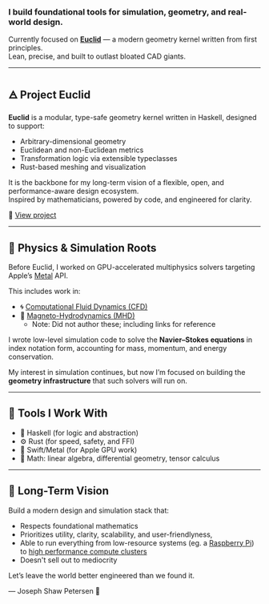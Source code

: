 ### I build foundational tools for simulation, geometry, and real-world design.

Currently focused on **[Euclid](https://github.com/mksupreme92/euclid)** — a modern geometry kernel written from first principles.  
Lean, precise, and built to outlast bloated CAD giants.

---

## 🜁 Project Euclid

**Euclid** is a modular, type-safe geometry kernel written in Haskell, designed to support:
- Arbitrary-dimensional geometry
- Euclidean and non-Euclidean metrics
- Transformation logic via extensible typeclasses
- Rust-based meshing and visualization

It is the backbone for my long-term vision of a flexible, open, and performance-aware design ecosystem.  
Inspired by mathematicians, powered by code, and engineered for clarity.

📘 [View project](https://github.com/mksupreme92/euclid)

---

## 🧠 Physics & Simulation Roots

Before Euclid, I worked on GPU-accelerated multiphysics solvers targeting Apple’s [Metal](https://developer.apple.com/metal/) API.

This includes work in:

- 🌀 [Computational Fluid Dynamics (CFD)](https://www.grc.nasa.gov/www/k-12/airplane/nseqs.html)  
- 🔮 [Magneto-Hydrodynamics (MHD)](https://www.sciencedirect.com/topics/materials-science/magnetohydrodynamics)
  - Note: Did not author these; including links for reference   

I wrote low-level simulation code to solve the **Navier–Stokes equations** in index notation form, accounting for mass, momentum, and energy conservation.

My interest in simulation continues, but now I’m focused on building the **geometry infrastructure** that such solvers will run on.

---

## 🔧 Tools I Work With

- 🧮 Haskell (for logic and abstraction)
- ⚙️ Rust (for speed, safety, and FFI)
- 🧱 Swift/Metal (for Apple GPU work)
- 📐 Math: linear algebra, differential geometry, tensor calculus

---

## 🧭 Long-Term Vision

Build a modern design and simulation stack that:
- Respects foundational mathematics
- Prioritizes utility, clarity, scalability, and user-friendlyness,  
- Able to run everything from low-resource systems (eg. a [Raspberry Pi](https://www.raspberrypi.com)) to [high performance compute clusters](https://www.nvidia.com/en-us/glossary/high-performance-computing/)    
- Doesn't sell out to mediocrity

Let’s leave the world better engineered than we found it.

—
Joseph Shaw Petersen 🦅
